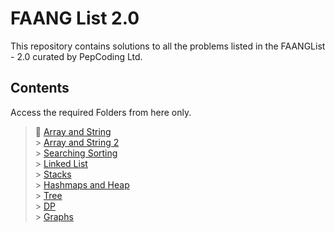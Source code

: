 # FAANG List 2.0

This repository contains solutions to all the problems listed in the FAANGList - 2.0 curated by PepCoding Ltd.

## Contents

Access the required Folders from here only.

> :paperclip: [Array and String](/ArrayString) <br> > [Array and String 2](ArrayString) <br> > [Searching Sorting](/ArrayString) <br> > [Linked List]("ArrayString) <br> > [Stacks]("ArrayString) <br> > [Hashmaps and Heap]("ArrayString) <br> > [Tree]("ArrayString) <br> > [DP]("ArrayString) <br> > [Graphs]("ArrayString) <br>
